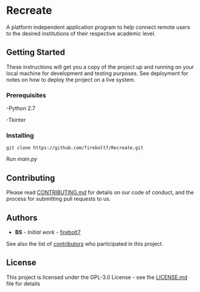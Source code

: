 # Recreate

A platform independent application program to help connect remote users to the desired institutions of their respective academic level. ​

## Getting Started

These instructions will get you a copy of the project up and running on your local machine for development and testing purposes. See deployment for notes on how to deploy the project on a live system.


### Prerequisites

-Python 2.7

-Tkinter


### Installing

```
git clone https://github.com/firebolt7/Recreate.git
```
Run *main.py*


## Contributing

Please read [CONTRIBUTING.md](https://github.com/firebolt7/Recreate.git) for details on our code of conduct, and the process for submitting pull requests to us.

## Authors

* **BS** - *Initial work* - [firebolt7](https://github.com/firebolt7)

See also the list of [contributors](https://github.com/firebolt7) who participated in this project.

## License

This project is licensed under the GPL-3.0 License - see the [LICENSE.md](LICENSE.md) file for details

